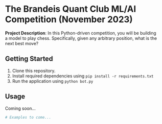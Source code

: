 # The Brandeis Quant Club ML/AI Competition (November 2023)

**Project Description**: In this Python-driven competition, you will be building a model to play chess. Specifically, given any arbitrary position, what is the next best move?


## Getting Started

1. Clone this repository.
2. Install required dependencies using `pip install -r requirements.txt`
3. Run the application using `python bot.py`

## Usage

Coming soon...

```python
# Examples to come... 
